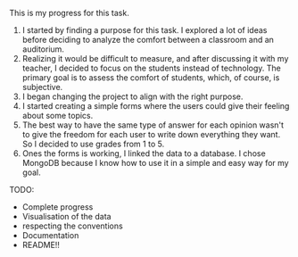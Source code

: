 This is my progress for this task.

1. I started by finding a purpose for this task. I explored a lot of ideas before deciding to analyze the comfort between a classroom and an auditorium.
2. Realizing it would be difficult to measure, and after discussing it with my teacher, I decided to focus on the students instead of technology. The primary goal is to assess the comfort of students, which, of course, is subjective.
3. I began changing the project to align with the right purpose.
4. I started creating a simple forms where the users could give their feeling about some topics.
5. The best way to have the same type of answer for each opinion wasn't to give the freedom for each user to write down everything they want. So I decided to use grades from 1 to 5.
6. Ones the forms is working, I linked the data to a database. I chose MongoDB because I know how to use it in a simple and easy way for my goal.

TODO:

- Complete progress
- Visualisation of the data
- respecting the conventions
- Documentation
- README!!
